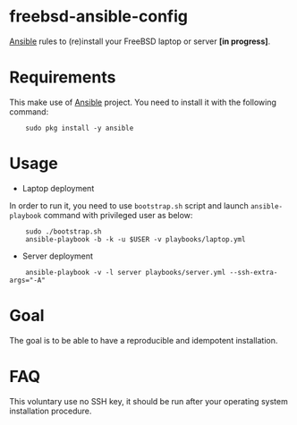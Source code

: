 # freebsd-ansible-config

[Ansible][1] rules to (re)install your FreeBSD laptop or server **[in progress]**.

Requirements
============

This make use of [Ansible][1] project. You need to install it with the following
command:

```
    sudo pkg install -y ansible
```

Usage
=====

* Laptop deployment

In order to run it, you need to use `bootstrap.sh` script and launch
`ansible-playbook` command with privileged user as below:

```
    sudo ./bootstrap.sh
    ansible-playbook -b -k -u $USER -v playbooks/laptop.yml
```

* Server deployment

```
    ansible-playbook -v -l server playbooks/server.yml --ssh-extra-args="-A"
```

Goal
====

The goal is to be able to have a reproducible and idempotent installation.

FAQ
===

This voluntary use no SSH key, it should be run after your operating system 
installation procedure.

[1]: https://www.ansible.com
